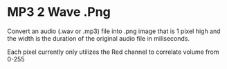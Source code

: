 # MP3 2 Wave .Png

Convert an audio (.wav or .mp3) file into .png image that is 1 pixel high and the width is the duration of the original audio file in miliseconds.

Each pixel currently only utilizes the Red channel to correlate volume from 0-255
